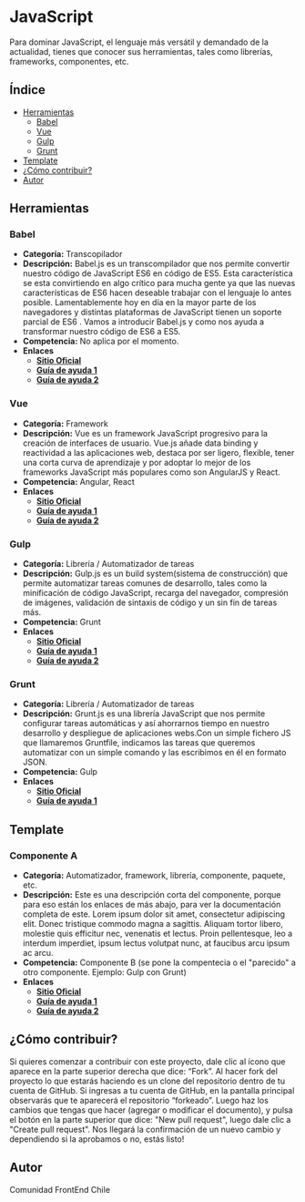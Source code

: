 # JavaScript
Para dominar JavaScript, el lenguaje más versátil y demandado de la actualidad, tienes que conocer sus herramientas, tales como librerías, frameworks, componentes, etc.

## Índice
* [Herramientas](https://github.com/frontendchile/javascript/blob/master/JavaScript.md#herramientas)
   * [Babel](https://github.com/frontendchile/javascript/blob/master/JavaScript.md#babel)
   * [Vue](https://github.com/frontendchile/javascript/blob/master/JavaScript.md#vue)
   * [Gulp](https://github.com/frontendchile/javascript/blob/master/JavaScript.md#gulp)
   * [Grunt](https://github.com/frontendchile/javascript/blob/master/JavaScript.md#grunt)
* [Template](https://github.com/frontendchile/javascript/blob/master/JavaScript.md#template)
* [¿Cómo contribuir?](https://github.com/frontendchile/javascript/blob/master/JavaScript.md#cómo-contribuir)
* [Autor](https://github.com/frontendchile/javascript/blob/master/JavaScript.md#autor)

## Herramientas

### Babel
* **Categoría:** Transcopilador
* **Descripción:** Babel.js es un transcompilador que nos permite convertir nuestro código de JavaScript ES6 en código de ES5. Esta característica se esta convirtiendo en algo crítico para mucha gente ya que las nuevas características de ES6 hacen deseable trabajar con el lenguaje lo antes posible. Lamentablemente hoy en día en la mayor parte de los navegadores y distintas plataformas de JavaScript tienen un soporte parcial de ES6 . Vamos a introducir Babel.js y como nos ayuda a transformar nuestro código de ES6 a ES5.
* **Competencia:** No aplica por el momento.
* **Enlaces**
    * **[Sitio Oficial](https://babeljs.io/ "babeljs.io")**
    * **[Guía de ayuda 1](https://abalozz.es/usa-las-nuevas-caracteristicas-de-javascript-hoy-mismo-con-babel/ "abalozz.es")**
    * **[Guía de ayuda 2](http://www.arquitecturajava.com/introduccion-babel-js-javascript-es6/ "arquitecturajava.com")**

### Vue
* **Categoría:** Framework
* **Descripción:** Vue es un framework JavaScript progresivo para la creación de interfaces de usuario. Vue.js añade data binding y reactividad a las aplicaciones web, destaca por ser ligero, flexible, tener una corta curva de aprendizaje y por adoptar lo mejor de los frameworks JavaScript más populares como son AngularJS y React.
* **Competencia:** Angular, React
* **Enlaces**
    * **[Sitio Oficial](http://vuejs.org/ "vuejs.org")**
    * **[Guía de ayuda 1](https://coligo.io/vuejs-the-basics/ "coligo.io")**
    * **[Guía de ayuda 2](https://laracasts.com/series/learn-vue-2-step-by-step "laracasts.com")**

### Gulp
* **Categoría:** Librería / Automatizador de tareas
* **Descripción:** Gulp.js es un build system(sistema de construcción) que permite automatizar tareas comunes de desarrollo, tales como la minificación de código JavaScript, recarga del navegador, compresión de imágenes, validación de sintaxis de código y un sin fin de tareas más.
* **Competencia:** Grunt
* **Enlaces**
    * **[Sitio Oficial](http://gulpjs.com/ "gulpjs.com")**
    * **[Guía de ayuda 1](https://frontendlabs.io/1669--gulp-js-en-espanol-tutorial-basico-primeros-pasos-y-ejemplos "frontendlabs.io")**
    * **[Guía de ayuda 2](https://platzi.com/blog/automatizacion-gulp-js/ "platzi.com")**
    
### Grunt
* **Categoría:** Librería / Automatizador de tareas
* **Descripción:** Grunt.js es una librería JavaScript que nos permite configurar tareas automáticas y así ahorrarnos tiempo en nuestro desarrollo y despliegue de aplicaciones webs.Con un simple fichero JS que llamaremos Gruntfile, indicamos las tareas que queremos automatizar con un simple comando y las escribimos en él en formato JSON.
* **Competencia:** Gulp
* **Enlaces**
    * **[Sitio Oficial](http://gruntjs.com/ "gruntjs.com")**
    * **[Guía de ayuda 1](https://carlosazaustre.es/blog/automatizar-tareas-en-javascript-con-grunt-js/ "carlosazaustre.es")**

## Template

### Componente A
* **Categoría:** Automatizador, framework, librería, componente, paquete, etc.
* **Descripción:** Este es una descripción corta del componente, porque para eso están los enlaces de más abajo, para ver la documentación completa de este. Lorem ipsum dolor sit amet, consectetur adipiscing elit. Donec tristique commodo magna a sagittis. Aliquam tortor libero, molestie quis efficitur nec, venenatis et lectus. Proin pellentesque, leo a interdum imperdiet, ipsum lectus volutpat nunc, at faucibus arcu ipsum ac arcu.
* **Competencia:** Componente B (se pone la compentecia o el "parecido" a otro componente. Ejemplo: Gulp con Grunt)
* **Enlaces**
    * **[Sitio Oficial](http://sitio.com/ "sitio.com")**
    * **[Guía de ayuda 1](https://frontend.io/ayuda-1 "frontend.io")**
    * **[Guía de ayuda 2](https://ejemplo.io/guia-para-empezar "ejemplo.io")**

## ¿Cómo contribuir?
Si quieres comenzar a contribuir con este proyecto, dale clic al ícono que aparece en la parte superior derecha que dice: “Fork”. Al hacer fork del proyecto lo que estarás haciendo es un clone del repositorio dentro de tu cuenta de GitHub. Si ingresas a tu cuenta de GitHub, en la pantalla principal observarás que te aparecerá el repositorio “forkeado”.
Luego haz los cambios que tengas que hacer (agregar o modificar el documento), y pulsa el botón en la parte superior que dice: "New pull request", luego dale clic a "Create pull request". Nos llegará la confirmación de un nuevo cambio y dependiendo si la aprobamos o no, estás listo!

## Autor
Comunidad FrontEnd Chile
